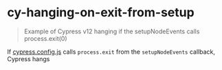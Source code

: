 # cy-hanging-on-exit-from-setup
> Example of Cypress v12 hanging if the setupNodeEvents calls process.exit(0)

If [cypress.config.js](./cypress.config.js) calls `process.exit` from the `setupNodeEvents` callback, Cypress hangs

